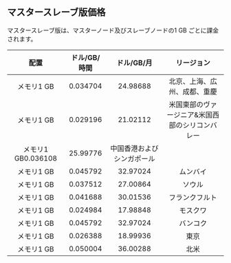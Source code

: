﻿



## マスタースレーブ版価格

マスタースレーブ版は、マスターノード及びスレーブノードの1 GB ごとに課金されます。

|配置|ドル/GB/時間|ドル/GB/月|リージョン|
|:--:|:--:|:--:|:--:|
|メモリ1 GB|0.034704|24.98688|北京、上海、広州、成都、重慶|
|メモリ1 GB|0.029196|21.02112|米国東部のヴァージニア&米国西部のシリコンバレー|
|メモリ1 GB0.036108|25.99776|中国香港およびシンガポール|
|メモリ1 GB|0.045792|32.97024|ムンバイ|
|メモリ1 GB|0.037512|27.00864|ソウル|
|メモリ1 GB|0.041688|30.01536|フランクフルト|
|メモリ1 GB|0.024984|17.98848|モスクワ|
|メモリ1 GB|0.045792|32.97024|バンコク|
|メモリ1 GB|0.026388|18.99936|東京|
|メモリ1 GB|0.050004|36.00288|北米|



